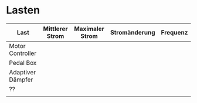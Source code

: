 # Lasten

|Last               | Mittlerer Strom   | Maximaler Strom   | Stromänderung     | Frequenz          |
|-------------------|-------------------|-------------------|-------------------|-------------------|
| Motor Controller  |                   |                   |                   |                   |
| Pedal Box         |                   |                   |                   |                   |
| Adaptiver Dämpfer |                   |                   |                   |                   |
| ??                |                   |                   |                   |                   |
|                   |                   |                   |                   |                   |
